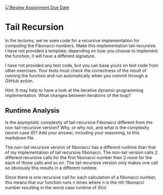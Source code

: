 [![Review Assignment Due Date](https://classroom.github.com/assets/deadline-readme-button-24ddc0f5d75046c5622901739e7c5dd533143b0c8e959d652212380cedb1ea36.svg)](https://classroom.github.com/a/bHkMPWBv)
# Tail Recursion

In the lectures, we've seen code for a recursive implementation for computing
the Fibonacci numbers. Make this implementation tail-recursive. I have not
provided a template; depending on how you choose to implement the function, it
will have a different signature.

I have not provided any test code, but you can base yours on test code from
other exercises. Your tests must check the correctness of the result of running
the function and run automatically when you commit through a GitHub action.

Hint: It may help to have a look at the iterative dynamic programming
implementation. What changes between iterations of the loop?

## Runtime Analysis

Is the asymptotic complexity of tail-recursive Fibonacci different from the
non-tail-recursive version? Why, or why not, and what is the complexity
(worst-case $\Theta$)? Add your answer, including your reasoning, to this
markdown file.

The non-tail recursive version of fibonacci has a different runtime than
that of my implementation of tail recursive fibonacci. The non-tail 
version calls 2 different recursive calls for the first fibonacci number
then 2 more for the each of those calls and so on. The tail recursive version
only makes one call so obviously this results in a different runtime.

Since there is one recursive call for each calculation of a fibonacci number, 
this means that our function runs n times where n is the nth fibonacci number
resulting in the worst case runtime of $\Theta (n)$ 
